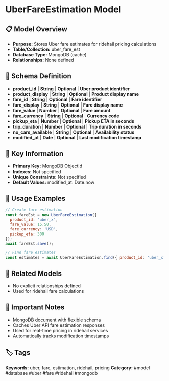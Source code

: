 # UberFareEstimation Model

## 📋 Model Overview
- **Purpose:** Stores Uber fare estimates for ridehail pricing calculations
- **Table/Collection:** uber_fare_est
- **Database Type:** MongoDB (cache)
- **Relationships:** None defined

## 🔧 Schema Definition
- **product_id** | **String** | **Optional** | **Uber product identifier**
- **product_display** | **String** | **Optional** | **Product display name**
- **fare_id** | **String** | **Optional** | **Fare identifier**
- **fare_display** | **String** | **Optional** | **Fare display name**
- **fare_value** | **Number** | **Optional** | **Fare amount**
- **fare_currency** | **String** | **Optional** | **Currency code**
- **pickup_eta** | **Number** | **Optional** | **Pickup ETA in seconds**
- **trip_duration** | **Number** | **Optional** | **Trip duration in seconds**
- **no_cars_available** | **String** | **Optional** | **Availability status**
- **modified_at** | **Date** | **Optional** | **Last modification timestamp**

## 🔑 Key Information
- **Primary Key:** MongoDB ObjectId
- **Indexes:** Not specified
- **Unique Constraints:** Not specified
- **Default Values:** modified_at: Date.now

## 📝 Usage Examples
```javascript
// Create fare estimation
const fareEst = new UberFareEstimation({
  product_id: 'uber_x',
  fare_value: 15.50,
  fare_currency: 'USD',
  pickup_eta: 300
});
await fareEst.save();

// Find fare estimates
const estimates = await UberFareEstimation.find({ product_id: 'uber_x' });
```

## 🔗 Related Models
- No explicit relationships defined
- Used for ridehail fare calculations

## 📌 Important Notes
- MongoDB document with flexible schema
- Caches Uber API fare estimation responses
- Used for real-time pricing in ridehail services
- Automatically tracks modification timestamps

## 🏷️ Tags
**Keywords:** uber, fare, estimation, ridehail, pricing
**Category:** #model #database #uber #fare #ridehail #mongodb
